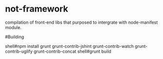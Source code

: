 # not-framework
compilation of front-end libs that purposed to intergrate with node-manifest module.

#Building

shell#npm install grunt grunt-contrib-jshint grunt-contrib-watch grunt-contrib-uglify grunt-contrib-concat
shell#grunt build
